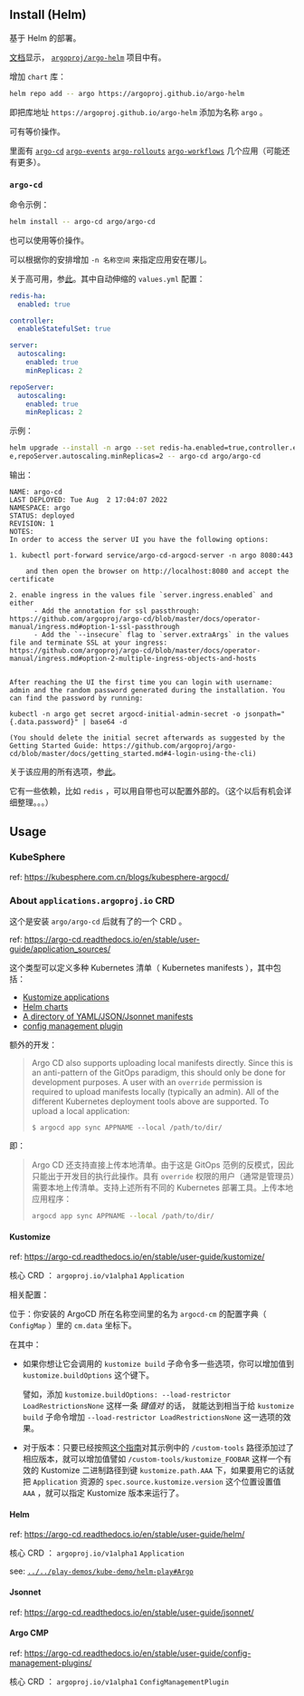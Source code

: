 
## Install (Helm)

基于 Helm 的部署。

[文档](https://argo-cd.readthedocs.io/en/stable/operator-manual/installation/#helm)显示， [`argoproj/argo-helm`](https://github.com/argoproj/argo-helm.git) 项目中有。

增加 `chart` 库：

~~~ sh
helm repo add -- argo https://argoproj.github.io/argo-helm
~~~

即把库地址 `https://argoproj.github.io/argo-helm` 添加为名称 `argo` 。

可有等价操作。

里面有 [`argo-cd`](https://github.com/argoproj/argo-helm/tree/main/charts/argo-cd) [`argo-events`](https://github.com/argoproj/argo-helm/tree/main/charts/argo-events) [`argo-rollouts`](https://github.com/argoproj/argo-helm/tree/main/charts/argo-rollouts) [`argo-workflows`](https://github.com/argoproj/argo-helm/tree/main/charts/argo-workflows) 几个应用（可能还有更多）。


### `argo-cd`

命令示例：

~~~ sh
helm install -- argo-cd argo/argo-cd
~~~

也可以使用等价操作。

可以根据你的安排增加 `-n 名称空间` 来指定应用安在哪儿。

关于高可用，参[此](https://github.com/argoproj/argo-helm/tree/main/charts/argo-cd#high-availability)。其中自动伸缩的 `values.yml` 配置：

~~~ yml
redis-ha:
  enabled: true

controller:
  enableStatefulSet: true

server:
  autoscaling:
    enabled: true
    minReplicas: 2

repoServer:
  autoscaling:
    enabled: true
    minReplicas: 2
~~~

示例：

~~~~ sh
helm upgrade --install -n argo --set redis-ha.enabled=true,controller.enableStatefulSet=true,server.autoscaling.enabled=true,server.autoscaling.minReplicas=2,repoServer.autoscaling.enabled=tru
e,repoServer.autoscaling.minReplicas=2 -- argo-cd argo/argo-cd
~~~~

输出：

~~~~ text
NAME: argo-cd
LAST DEPLOYED: Tue Aug  2 17:04:07 2022
NAMESPACE: argo
STATUS: deployed
REVISION: 1
NOTES:
In order to access the server UI you have the following options:

1. kubectl port-forward service/argo-cd-argocd-server -n argo 8080:443

    and then open the browser on http://localhost:8080 and accept the certificate

2. enable ingress in the values file `server.ingress.enabled` and either
      - Add the annotation for ssl passthrough: https://github.com/argoproj/argo-cd/blob/master/docs/operator-manual/ingress.md#option-1-ssl-passthrough
      - Add the `--insecure` flag to `server.extraArgs` in the values file and terminate SSL at your ingress: https://github.com/argoproj/argo-cd/blob/master/docs/operator-manual/ingress.md#option-2-multiple-ingress-objects-and-hosts


After reaching the UI the first time you can login with username: admin and the random password generated during the installation. You can find the password by running:

kubectl -n argo get secret argocd-initial-admin-secret -o jsonpath="{.data.password}" | base64 -d

(You should delete the initial secret afterwards as suggested by the Getting Started Guide: https://github.com/argoproj/argo-cd/blob/master/docs/getting_started.md#4-login-using-the-cli)
~~~~

关于该应用的所有选项，参[此](https://github.com/argoproj/argo-helm/tree/main/charts/argo-cd#installing-the-chart)。

它有一些依赖，比如 `redis` ，可以用自带也可以配置外部的。（这个以后有机会详细整理。。。）

## Usage

### KubeSphere

ref: https://kubesphere.com.cn/blogs/kubesphere-argocd/

### About `applications.argoproj.io` CRD

这个是安装 `argo/argo-cd` 后就有了的一个 CRD 。

ref: https://argo-cd.readthedocs.io/en/stable/user-guide/application_sources/

这个类型可以定义多种 Kubernetes 清单（ Kubernetes manifests ），其中包括：

- [Kustomize applications](#Kustomize)
- [Helm charts](#Helm)
- [A directory of YAML/JSON/Jsonnet manifests](#Jsonnet)
- [config management plugin](#Argo-CMP)

额外的开发：

> Argo CD also supports uploading local manifests directly. Since this is an anti-pattern of the GitOps paradigm, this should only be done for development purposes. A user with an `override` permission is required to upload manifests locally (typically an admin). All of the different Kubernetes deployment tools above are supported. To upload a local application:
> 
> ~~~ text
> $ argocd app sync APPNAME --local /path/to/dir/
> ~~~
> 

即：

> Argo CD 还支持直接上传本地清单。由于这是 GitOps 范例的反模式，因此只能出于开发目的执行此操作。具有 `override` 权限的用户（通常是管理员）需要本地上传清单。支持上述所有不同的 Kubernetes 部署工具。上传本地应用程序：
> 
> ~~~ sh
> argocd app sync APPNAME --local /path/to/dir/
> ~~~
> 


#### Kustomize

ref: https://argo-cd.readthedocs.io/en/stable/user-guide/kustomize/

核心 CRD ： `argoproj.io/v1alpha1` `Application`

相关配置：

位于：你安装的 ArgoCD 所在名称空间里的名为 `argocd-cm` 的配置字典（ `ConfigMap` ）里的 `cm.data` 坐标下。

在其中：

- 如果你想让它会调用的 `kustomize build` 子命令多一些选项，你可以增加值到 `kustomize.buildOptions` 这个键下。
  
  譬如，添加 `kustomize.buildOptions: --load-restrictor LoadRestrictionsNone` 这样一条 *键值对* 的话，  就能达到相当于给 `kustomize build` 子命令增加 `--load-restrictor LoadRestrictionsNone` 这一选项的效果。

- 对于版本：只要已经按照[这个指南](https://argo-cd.readthedocs.io/en/stable/operator-manual/custom_tools/)对其示例中的 `/custom-tools` 路径添加过了相应版本，就可以增加值譬如 `/custom-tools/kustomize_FOOBAR` 这样一个有效的 Kustomize 二进制路径到键 `kustomize.path.AAA` 下，如果要用它的话就把 `Application` 资源的 `spec.source.kustomize.version` 这个位置设置值 `AAA` ，就可以指定 Kustomize 版本来运行了。

#### Helm

ref: https://argo-cd.readthedocs.io/en/stable/user-guide/helm/

核心 CRD ： `argoproj.io/v1alpha1` `Application`

see: [`../../play-demos/kube-demo/helm-play#Argo`](../../play-demos/kube-demo/helm-play#Argo)

#### Jsonnet

ref: https://argo-cd.readthedocs.io/en/stable/user-guide/jsonnet/

#### Argo CMP

ref: https://argo-cd.readthedocs.io/en/stable/user-guide/config-management-plugins/

核心 CRD ： `argoproj.io/v1alpha1` `ConfigManagementPlugin`

